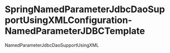 # SpringNamedParameterJdbcDaoSupportUsingXMLConfiguration-NamedParameterJDBCTemplate

NamedParameterJdbcDaoSupportUsingXML
